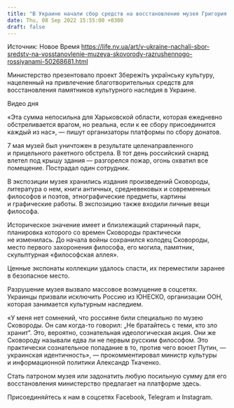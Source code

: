 ```yaml
---
title: "В Украине начали сбор средств на восстановление музея Григория Сковороды, который был разрушен россиянами"
date: Thu, 08 Sep 2022 15:55:00 +0300
draft: false
---
```

Источник: Новое Время https://life.nv.ua/art/v-ukraine-nachali-sbor-sredstv-na-vosstanovlenie-muzeya-skovorody-razrushennogo-rossiyanami-50268681.html


Министерство презентовало проект Збережіть українську культуру, нацеленный на привлечение благотворительных средств для восстановления памятников культурного наследия в Украине.

 Видео дня   

«Эта сумма непосильна для Харьковской области, которая ежедневно обстреливается врагом, но реальна, если к ее сбору присоединится каждый из нас», — пишут организаторы платформы по сбору донатов.

7 мая музей был уничтожен в результате целенаправленного и прицельного ракетного обстрела. В тот день российский снаряд влетел под крышу здания — разгорелся пожар, огонь охватил все помещение. Пострадал один сотрудник.

В экспозиции музея хранились издания произведений Сковороды, литература о нем, книги античных, средневековых и современных философов и поэтов, этнографические предметы, картины и графические работы. В экспозицию также входили личные вещи философа.

Историческое значение имеет и близлежащий старинный парк, планировка которого со времен Сковороды практически не изменилась. До начала войны сохранился колодец Сковороды, место первого захоронения философа, его могила, памятник, скульптурная «философская аллея».

Ценные экспонаты коллекции удалось спасти, их переместили заранее в безопасное место.

Разрушение музея вызвало массовое возмущение в соцсетях. Украинцы призвали исключить Россию из ЮНЕСКО, организации ООН, которая занимается культурным наследием.

«У меня нет сомнений, что россияне били специально по музею Сковороды. Он сам когда-то говорил: „Не братайтесь с теми, кто зло хранит“. Это, вероятно, сознательная идеологическая акция. Они же Сковороду называли едва ли не первым русским философом. Это практически сознательное попадание в то, против чего воюет Путин, — украинская идентичность», — прокомментировал министр культуры и информационной политики Александр Ткаченко.

Стать патроном музея или задонатить любую посильную сумму для его восстановления министерство предлагает на платформе здесь.

Присоединяйтесь к нам в соцсетях Facebook, Telegram и Instagram.
